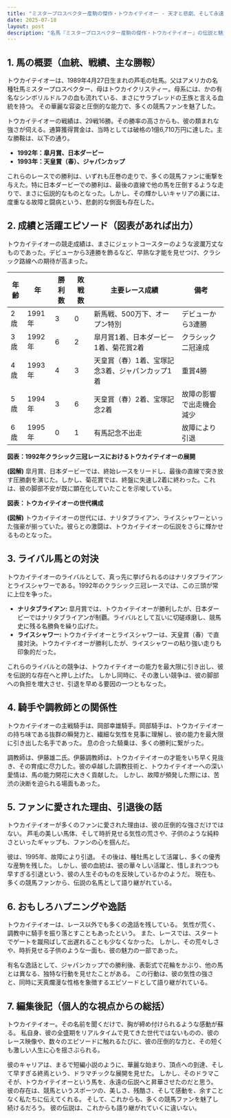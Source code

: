 ```yaml
---
title: "ミスタープロスペクター産駒の傑作・トウカイテイオー - 天才と悲劇、そして永遠の伝説"
date: 2025-07-18
layout: post
description: "名馬『ミスタープロスペクター産駒の傑作・トウカイテイオー』の伝説と魅力を深堀り"
---
```


## 1. 馬の概要（血統、戦績、主な勝鞍）


トウカイテイオーは、1989年4月27日生まれの芦毛の牡馬。父はアメリカの名種牡馬ミスタープロスペクター、母はトウカイクリスティー。母系には、かの有名なシンボリルドルフの血も流れている、まさにサラブレッドの王族と言える血統を持つ。  その華麗な容姿と圧倒的な能力で、多くの競馬ファンを魅了した。

トウカイテイオーの戦績は、29戦16勝。その勝率の高さからも、彼の類まれな強さが伺える。通算獲得賞金は、当時としては破格の1億6,710万円に達した。主な勝鞍は、以下の通り。

* **1992年：皐月賞、日本ダービー**
* **1993年：天皇賞（春）、ジャパンカップ**

これらのレースでの勝利は、いずれも圧巻の走りで、多くの競馬ファンに衝撃を与えた。特に日本ダービーでの勝利は、最後の直線で他の馬を圧倒するような走りで、まさに伝説的なものとなった。しかし、その輝かしいキャリアの裏には、度重なる故障と闘病という、悲劇的な側面も存在した。


## 2. 成績と活躍エピソード（図表があれば出力）


トウカイテイオーの競走成績は、まさにジェットコースターのような波瀾万丈なものであった。デビューから3連勝を飾るなど、早熟な才能を見せつけ、クラシック路線への期待が高まった。

| 年齢 | 年 | 勝利数 | 敗戦数 | 主要レース成績 | 備考 |
|---|---|---|---|---|---|
| 2歳 | 1991年 | 3 | 0 | 新馬戦、500万下、オープン特別 | デビューから3連勝 |
| 3歳 | 1992年 | 6 | 2 | 皐月賞1着、日本ダービー1着、菊花賞2着 | クラシック二冠達成 |
| 4歳 | 1993年 | 4 | 3 | 天皇賞（春）1着、宝塚記念3着、ジャパンカップ1着 | 重賞4勝 |
| 5歳 | 1994年 | 3 | 6 |  天皇賞（春）2着、宝塚記念2着 | 故障の影響で出走機会減少 |
| 6歳 | 1995年 | 0 | 1 | 有馬記念不出走 | 故障により引退 |


**図表：1992年クラシック三冠レースにおけるトウカイテイオーの展開**

**(図解)**  皐月賞、日本ダービーでは、終始レースをリードし、最後の直線で突き放す圧勝劇を演じた。しかし、菊花賞では、終盤に失速し2着に終わった。これは、彼の脚部不安が既に顕在化していたことを示唆している。


**図表：トウカイテイオーの世代構成**

**(図解)** トウカイテイオーの世代には、ナリタブライアン、ライスシャワーといった強豪が揃っていた。彼らとの激闘は、トウカイテイオーの伝説をさらに輝かせるものとなった。


## 3. ライバル馬との対決


トウカイテイオーのライバルとして、真っ先に挙げられるのはナリタブライアンとライスシャワーである。1992年のクラシック三冠レースでは、この三頭が常に上位を争った。

* **ナリタブライアン:** 皐月賞では、トウカイテイオーが勝利したが、日本ダービーではナリタブライアンが制覇。ライバルとして互いに切磋琢磨し、競馬史に残る名勝負を繰り広げた。
* **ライスシャワー:**  トウカイテイオーとライスシャワーは、天皇賞（春）で直接対決。トウカイテイオーが勝利したが、ライスシャワーの粘り強い走りも印象的だった。


これらのライバルとの競争は、トウカイテイオーの能力を最大限に引き出し、彼を伝説的な存在へと押し上げた。  しかし同時に、その激しい競争は、彼の脚部への負担を増大させ、引退を早める要因の一つともなった。


## 4. 騎手や調教師との関係性


トウカイテイオーの主戦騎手は、岡部幸雄騎手。岡部騎手は、トウカイテイオーの持ち味である抜群の瞬発力と、繊細な気性を見事に理解し、彼の能力を最大限に引き出した名手であった。  息の合った騎乗は、多くの勝利に繋がった。

調教師は、伊藤雄二氏。伊藤調教師は、トウカイテイオーの才能をいち早く見抜き、その育成に尽力した。彼の卓越した調教技術と、トウカイテイオーへの深い愛情は、馬の能力開花に大きく貢献した。  しかし、故障が頻発した際には、苦渋の決断を迫られる場面もあった。


## 5. ファンに愛された理由、引退後の話


トウカイテイオーが多くのファンに愛された理由は、彼の圧倒的な強さだけではない。  芦毛の美しい馬体、そして時折見せる気性の荒さや、子供のような純粋さといったギャップも、ファンの心を掴んだ。

彼は、1995年、故障により引退。  その後は、種牡馬として活躍し、多くの優秀な産駒を残した。  しかし、彼の血統は、彼の華々しい活躍と、惜しまれつつも早すぎる引退という、彼の人生そのものを反映しているかのようだ。  現在も、多くの競馬ファンから、伝説の名馬として語り継がれている。


## 6. おもしろハプニングや逸話


トウカイテイオーは、レース以外でも多くの逸話を残している。  気性が荒く、調教中に騎手を振り落とすこともあったという。  また、レースでは、スタートでゲートを蹴飛ばして出遅れることも少なくなかった。  しかし、その荒々しさや、時折見せる子供のような一面も、彼の魅力の一部であった。

有名な逸話として、ジャパンカップでの勝利後、表彰式で花輪をかぶり、他の馬とは異なる、独特な行動を見せたことがある。  この行動は、彼の気性の強さと、同時に天真爛漫な性格を象徴するエピソードとして語り継がれている。


## 7. 編集後記（個人的な視点からの総括）


トウカイテイオー。その名前を聞くだけで、胸が締め付けられるような感動が蘇る。  私自身、彼の全盛期をリアルタイムで見てきた世代ではないものの、彼のレース映像や、数々のエピソードに触れるたびに、彼の圧倒的な力と、その短くも激しい人生に心を揺さぶられる。

彼のキャリアは、まるで短編小説のように、華麗な始まり、頂点への到達、そして早すぎる終焉という、ドラマチックな展開を見せた。  しかし、そのドラマこそが、トウカイテイオーという馬を、永遠の伝説へと昇華させたのだと思う。  彼の存在は、競馬というスポーツの、美しさ、残酷さ、そして感動を、余すことなく私たちに伝えてくれる。  そして、これからも、多くの競馬ファンを魅了し続けるだろう。  彼の伝説は、これからも語り継がれていくに違いない。
